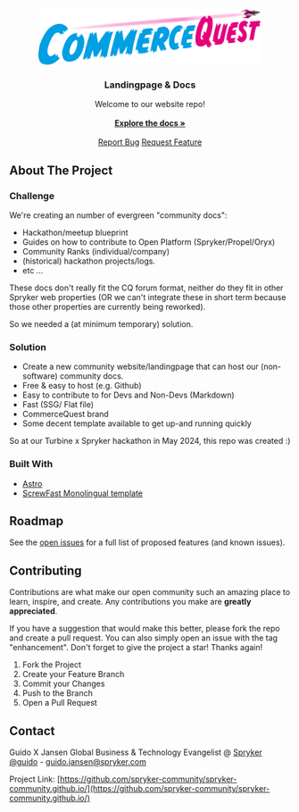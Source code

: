                          
<br/>
<div align="center">
<a href="https://commercequest.space">
<img src="src/images/starlight/CQ_logo.svg" alt="CQ Logo" width="400" height="100">
</a>
<h3 align="center">Landingpage & Docs</h3>
<p align="center">
Welcome to our website repo!
<br/>
<br/>
<a href="https://spryker-community.github.io/docs"><strong>Explore the docs »</strong></a>
<br/>
<br/>
<a href="#">Report Bug</a>
<a href="#">Request Feature</a>
</p>
</div>

 ## About The Project

### Challenge
We're creating an number of evergreen "community docs":
- Hackathon/meetup blueprint
- Guides on how to contribute to Open Platform (Spryker/Propel/Oryx)
- Community Ranks (individual/company)
- (historical) hackathon projects/logs.
- etc …

These docs don't really fit the CQ forum format, neither do they fit in other Spryker web properties
(OR we can't integrate these in short term because those other properties are currently being reworked).

So we needed a (at minimum temporary) solution.

### Solution

- Create a new community website/landingpage that can host our (non-software) community docs.
- Free & easy to host (e.g. Github)
- Easy to contribute to for Devs and Non-Devs (Markdown)
- Fast (SSG/ Flat file)
- CommerceQuest brand
- Some decent template available to get up-and running quickly

So at our Turbine x Spryker hackathon in May 2024, this repo was created :)

 ### Built With

- [Astro](https://astro.build)
- [ScrewFast Monolingual template](https://github.com/mearashadowfax/ScrewFast/tree/monolingual-site)

 ## Roadmap
See the [open issues](https://github.com/spryker-community/spryker-community.github.io/issues) for a full list of proposed features (and known issues).

 ## Contributing

Contributions are what make our open community such an amazing place to learn, inspire, and create. Any contributions you make are **greatly appreciated**.

If you have a suggestion that would make this better, please fork the repo and create a pull request. You can also simply open an issue with the tag "enhancement".
Don't forget to give the project a star! Thanks again!

1. Fork the Project
2. Create your Feature Branch
3. Commit your Changes
4. Push to the Branch
5. Open a Pull Request

 ## Contact

Guido X Jansen
Global Business & Technology Evangelist @ [Spryker](https://www.spryker.com)
[@guido](https://twitter.com/guido) - guido.jansen@spryker.com

Project Link: [https://github.com/spryker-community/spryker-community.github.io/](https://github.com/spryker-community/spryker-community.github.io/)
